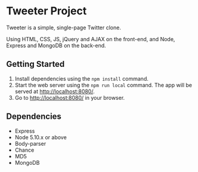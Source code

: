 # Tweeter Project

Tweeter is a simple, single-page Twitter clone.

Using HTML, CSS, JS, jQuery and AJAX on the front-end, and Node, Express and MongoDB on the back-end.

## Getting Started

1. Install dependencies using the `npm install` command.
2. Start the web server using the `npm run local` command. The app will be served at <http://localhost:8080/>.
3. Go to <http://localhost:8080/> in your browser.

## Dependencies

- Express
- Node 5.10.x or above
- Body-parser
- Chance
- MD5
- MongoDB

